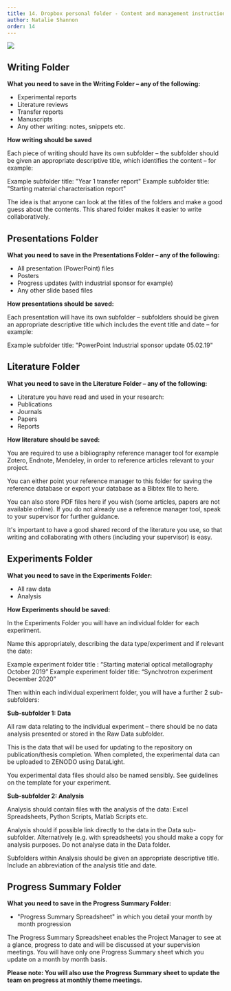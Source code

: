 ```yaml
---
title: 14. Dropbox personal folder - Content and management instructions
author: Natalie Shannon
order: 14
---
```


![](/wiki/assets/images/posts/dropbox_folder_overview.png)

## Writing Folder

**What you need to save in the Writing Folder – any of the following:**

- Experimental reports
- Literature reviews
- Transfer reports
- Manuscripts
- Any other writing: notes, snippets etc.

**How writing should be saved**

Each piece of writing should have its own subfolder – the subfolder should be given an appropriate descriptive title, which identifies the content – for example:

Example subfolder title: "Year 1 transfer report"
Example subfolder title: "Starting material characterisation report"

The idea is that anyone can look at the titles of the folders and make a good guess about the contents. This shared folder makes it easier to write collaboratively.

## Presentations Folder

**What you need to save in the Presentations Folder – any of the following:**

- All presentation (PowerPoint) files
- Posters 
- Progress updates (with industrial sponsor for example)
- Any other slide based files 

**How presentations should be saved:**

Each presentation will have its own subfolder – subfolders should be given an appropriate descriptive title which includes the event title and date – for example:

Example subfolder title: "PowerPoint Industrial sponsor update 05.02.19"

## Literature Folder

**What you need to save in the Literature Folder – any of the following:**

- Literature you have read and used in your research:
- Publications
- Journals
- Papers 
- Reports

**How literature should be saved:**

You are required to use a bibliography reference manager tool for example Zotero, Endnote, Mendeley, in order to reference articles relevant to your project. 

You can either point your reference manager to this folder for saving the reference database or export your database as a Bibtex file to here.

You can also store PDF files here if you wish (some articles, papers are not available online). If you do not already use a reference manager tool, speak to your supervisor for further guidance.

It's important to have a good shared record of the literature you use, so that writing and collaborating with others (including your supervisor) is easy.

## Experiments Folder

**What you need to save in the Experiments Folder:**

- All raw data
- Analysis

**How Experiments should be saved:** 

In the Experiments Folder you will have an individual folder for each experiment.

Name this appropriately, describing the data type/experiment and if relevant the date:

Example experiment folder title :  “Starting material optical metallography October 2019” 
Example experiment folder title:   “Synchrotron experiment December 2020”
 
Then within each individual experiment folder, you will have a further 2 sub-subfolders:

**Sub-subfolder 1: Data**  

All raw data relating to the individual experiment – there should be no data analysis presented or stored in the Raw Data subfolder.

This is the data that will be used for updating to the repository on publication/thesis completion.  When completed, the experimental data can be uploaded to ZENODO using DataLight.

You experimental data files should also be named sensibly. See guidelines on the template for your experiment.

**Sub-subfolder 2: Analysis**

Analysis should contain files with the analysis of the data: Excel Spreadsheets, Python Scripts, Matlab Scripts etc.
 
Analysis should if possible link directly to the data in the Data sub-subfolder. Alternatively (e.g. with spreadsheets) you should make a copy for analysis purposes. Do not analyse data in the Data folder.

Subfolders within Analysis should be given an appropriate descriptive title. Include an abbreviation of the analysis title and date.


## Progress Summary Folder

**What you need to save in the Progress Summary Folder:**

- "Progress Summary Spreadsheet" in which you detail your month by month progression

The Progress Summary Spreadsheet enables the Project Manager to see at a glance, progress to date and will be discussed at your supervision meetings. You will have only one Progress Summary sheet which you update on a month by month basis.

**Please note: You will also use the Progress Summary sheet to update the team on progress at monthly theme meetings.**  



